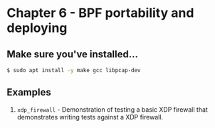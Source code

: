 # Chapter 6 - BPF portability and deploying

## Make sure you've installed...

```bash
$ sudo apt install -y make gcc libpcap-dev
```

## Examples

1. `xdp_firewall` - Demonstration of testing a basic XDP firewall that demonstrates writing tests against a XDP firewall.